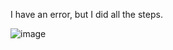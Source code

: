 I have an error, but I did all the steps.

![image](https://github.com/mparedesinscastellet/Entornos-A2/assets/148077505/ca82a82a-7921-445d-90b0-d3e3301da402)

